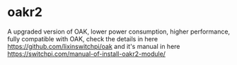 # oakr2
A upgraded version of OAK, lower power consumption, higher performance, fully compatible with OAK, check the details in here https://github.com/lixinswitchpi/oak and it's manual in here https://switchpi.com/manual-of-install-oakr2-module/ 
